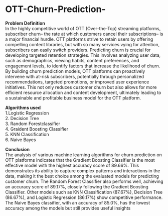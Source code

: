 # OTT-Churn-Prediction-
<b> Problem Definition </b> <br>
 In the highly competitive world of OTT (Over-the-Top) streaming platforms, subscriber
 churn– the rate at which customers cancel their subscriptions– is a major financial
 hurdle. OTT platforms strive to retain users by offering compelling content libraries, but
 with so many services vying for attention, subscribers can easily switch providers.
 Predicting churn is crucial for developing targeted retention strategies. This involves
 analyzing user data, such as demographics, viewing habits, content preferences, and
 engagement levels, to identify factors that increase the likelihood of churn. By building
 churn prediction models, OTT platforms can proactively intervene with at-risk
 subscribers, potentially through personalized recommendations, targeted promotions, or
 improved user experience initiatives. This not only reduces customer churn but also
 allows for more efficient resource allocation and content development, ultimately leading
 to a sustainable and profitable business model for the OTT platform.

<b>Algorithms used</b> <br>
1.Logistic Regression <br>
2. Decision Tree <br>
3. Random Forestclassifier <br>
4. Graident Boosting Classifier <br>
5. KNN Classification <br>
6. Naive Bayes <br>
 
<b> Conclusion </b> <br>
 The analysis of various machine learning algorithms for churn prediction on OTT
 platforms indicates that the Gradient Boosting Classifier is the most effective model with
 the highest accuracy score of 89.66%. This demonstrates its ability to capture complex
 patterns and interactions in the data, making it the best choice among the evaluated
 models for predicting customer churn.
 The Random Forest Classifier also performs well, achieving an accuracy score of
 89.17%, closely following the Gradient Boosting Classifier. Other models such as KNN
 Classification (87.67%), Decision Tree (86.67%), and Logistic Regression (86.17%)
 show competitive performance. The Naive Bayes classifier, with an accuracy of 85.0%,
 has the lowest accuracy among the models but still provides useful insights
